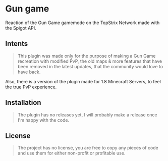 # Gun game

 Reaction of the Gun Game gamemode on the TopStrix Network made with the Spigot API.

## Intents

>This plugin was made only for the purpose of making a Gun Game recreation with modified PvP, the old maps & more features that have been removed in the latest updates, that the community would love to have back.
>
Also, there is a version of the plugin made for 1.8 Minecraft Servers, to feel the true PvP experience.

## Installation

> The plugin has no releases yet, I will probably make a release once I'm happy with the code.

## License
>The project has no license, you are free to copy any pieces of code and use them for either non-profit or profitable use.
